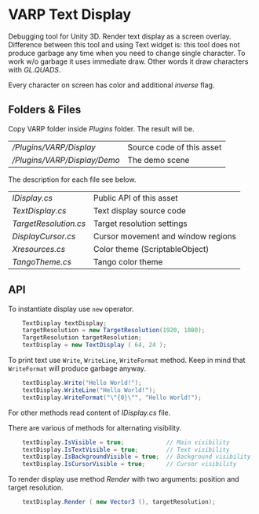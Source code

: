 # VARP Text Display

Debugging tool for Unity 3D. Render text display as a screen overlay. Difference between this tool and using Text widget is: this tool does not produce garbage any time when you need to change single character. To work w/o garbage it uses immediate draw. Other words it draw characters with _GL.QUADS_.

Every character on screen has color and additional _inverse_ flag.

## Folders & Files

Copy VARP folder inside _Plugins_ folder. The result will be.

|                                  |                           | 
|----------------------------------|---------------------------|
| _/Plugins/VARP/Display_          | Source code of this asset |
| _/Plugins/VARP/Display/Demo_     | The demo scene |

The description for each file see below. 

|                      |                                       |
|----------------------|---------------------------------------|
| _IDisplay.cs_        | Public API of this asset |
| _TextDisplay.cs_     | Text display source code |
| _TargetResolution.cs_| Target resolution settings |
| _DisplayCursor.cs_   | Cursor movement and window regions |
| _Xresources.cs_      | Color theme (ScriptableObject) |
| _TangoTheme.cs_      | Tango color theme |

## API

To instantiate display use `new` operator.

```C#
    TextDisplay textDisplay;
    targetResolution = new TargetResolution(1920, 1080);
    TargetResolution targetResolution;
    textDisplay = new TextDisplay ( 64, 24 );
```
To print text use `Write`, `WriteLine`, `WriteFormat` method. Keep in mind that `WriteFormat` will produce garbage anyway.

```C#
    textDisplay.Write("Hello World!");
    textDisplay.WriteLine("Hello World!");
    textDisplay.WriteFormat("\"{0}\"", "Hello World!");
```
For other methods read content of _IDisplay.cs_ file.

There are various of methods for alternating visibility.
 
```C#
    textDisplay.IsVisible = true;            // Main visibility
    textDisplay.IsTextVisible = true;        // Text visibility
    textDisplay.IsBackgroundVisible = true;  // Background visibility
    textDisplay.IsCursorVisible = true;      // Cursor visibility
```

To render display use method _Render_ with two arguments: position and target resolution.

```C#
    textDisplay.Render ( new Vector3 (), targetResolution);
```
